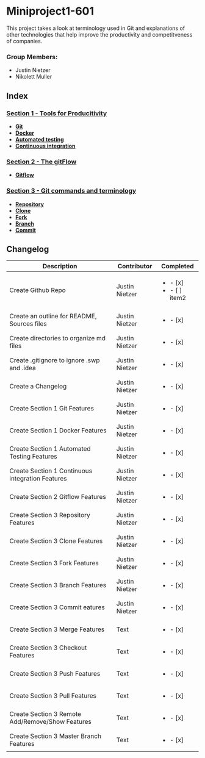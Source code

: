 # Miniproject1-601
This project takes a look at terminology used in Git and explanations of other technologies that help improve the productivity and competitveness of companies.

### Group Members:
* Justin Nietzer
* Nikolett Muller

## Index

### [Section 1 - Tools for Producitivity](Section_1-_Tools_for_Productivity)

* **[Git](Section_1-_Tools_for_Productivity/git.md)**
* **[Docker](Section_1-_Tools_for_Productivity/docker.md)**
* **[Automated testing](Section_1-_Tools_for_Productivity/automated_testing.md)**
* **[Continuous integration](Section_1-_Tools_for_Productivity/continuous_integration.md)**


### [Section 2 - The gitFlow](Section_2-_The_gitFlow)

* **[Gitflow](Section_2-_The_gitFlow/gitFlow.md)**

### [Section 3 - Git commands and terminology](Section_3-_Git_commands_and_terminology)

* **[Repository](Section_3-_Git_commands_and_terminology/repository.md)**
* **[Clone](Section_3-_Git_commands_and_terminology/clone.md)**
* **[Fork](Section_3-_Git_commands_and_terminology/fork.md)**
* **[Branch](Section_3-_Git_commands_and_terminology/branch.md)**
* **[Commit](Section_3-_Git_commands_and_terminology/commit.md)**

## Changelog

| Description     | Contributor | Completed |
| ----------- | ----------- | ----------- |
| Create Github Repo                               | Justin Nietzer | <ul><li>- [x]</li><li>- [ ] item2</li></ul> |
| Create an outline for README, Sources files      | Justin Nietzer | <ul><li>- [x]</li></ul> |
| Create directories to organize md files          | Justin Nietzer | <ul><li>- [x]</li></ul> |
| Create .gitignore to ignore .swp and .idea       | Justin Nietzer | <ul><li>- [x]</li></ul> |
| Create a Changelog                               | Justin Nietzer | <ul><li>- [x]</li></ul> |
| Create Section 1 Git Features                    | Justin Nietzer | <ul><li>- [x]</li></ul> | 
| Create Section 1 Docker Features                 | Justin Nietzer | <ul><li>- [x]</li></ul> | 
| Create Section 1 Automated Testing Features      | Justin Nietzer | <ul><li>- [x]</li></ul> | 
| Create Section 1 Continuous integration Features | Justin Nietzer | <ul><li>- [x]</li></ul> | 
| Create Section 2 Gitflow Features                | Justin Nietzer | <ul><li>- [x]</li></ul> | 
| Create Section 3 Repository Features             | Justin Nietzer | <ul><li>- [x]</li></ul>  | 
| Create Section 3 Clone Features                  | Justin Nietzer | <ul><li>- [x]</li></ul>  | 
| Create Section 3 Fork Features                   | Justin Nietzer | <ul><li>- [x]</li></ul> | 
| Create Section 3 Branch Features                 | Justin Nietzer | <ul><li>- [x]</li></ul>  | 
| Create Section 3 Commit eatures                  | Justin Nietzer | <ul><li>- [x]</li></ul>  | 
| Create Section 3 Merge Features                  | Text        |<ul><li>- [x]</li></ul>  | 
| Create Section 3 Checkout Features               | Text        |<ul><li>- [x]</li></ul>  | 
| Create Section 3 Push Features                   | Text        |<ul><li>- [x]</li></ul>  | 
| Create Section 3 Pull Features                   | Text        |<ul><li>- [x]</li></ul>  | 
| Create Section 3 Remote Add/Remove/Show Features | Text        |<ul><li>- [x]</li></ul>  | 
| Create Section 3 Master Branch Features          | Text        |<ul><li>- [x]</li></ul>  | 



